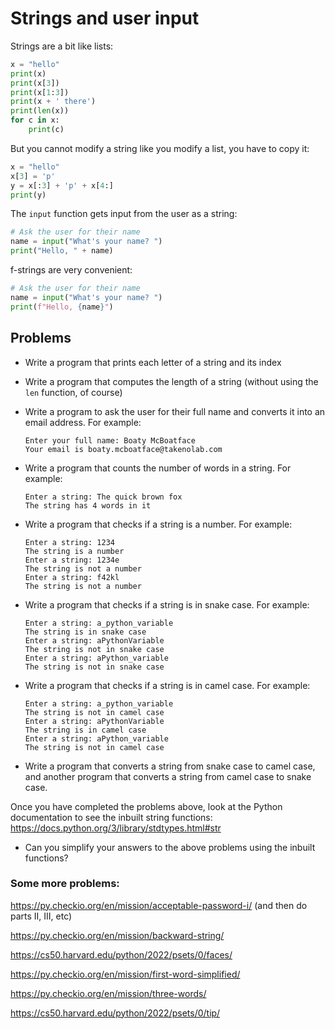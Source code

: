 # Strings and user input

Strings are a bit like lists:
```python
x = "hello"
print(x)
print(x[3])
print(x[1:3])
print(x + ' there')
print(len(x))
for c in x:
    print(c)
```

But you cannot modify a string like you modify a list, you have to copy it:
```python
x = "hello"
x[3] = 'p'
y = x[:3] + 'p' + x[4:]
print(y)
```

The `input` function gets input from the user as a string:
```python
# Ask the user for their name
name = input("What's your name? ")
print("Hello, " + name)
```

f-strings are very convenient:
```python
# Ask the user for their name
name = input("What's your name? ")
print(f"Hello, {name}")
```

## Problems

- Write a program that prints each letter of a string and its index

- Write a program that computes the length of a string (without using the `len` function, of course)

- Write a program to ask the user for their full name and converts it into an email address. For example:
    ```
    Enter your full name: Boaty McBoatface
    Your email is boaty.mcboatface@takenolab.com
    ```

- Write a program that counts the number of words in a string. For example:
    ```
    Enter a string: The quick brown fox
    The string has 4 words in it
    ```

- Write a program that checks if a string is a number. For example:
    ```
    Enter a string: 1234
    The string is a number
    Enter a string: 1234e
    The string is not a number
    Enter a string: f42kl
    The string is not a number
    ```

- Write a program that checks if a string is in snake case. For example:
    ```
    Enter a string: a_python_variable
    The string is in snake case
    Enter a string: aPythonVariable
    The string is not in snake case
    Enter a string: aPython_variable
    The string is not in snake case
    ```

- Write a program that checks if a string is in camel case. For example:
    ```
    Enter a string: a_python_variable
    The string is not in camel case
    Enter a string: aPythonVariable
    The string is in camel case
    Enter a string: aPython_variable
    The string is not in camel case
    ```

- Write a program that converts a string from snake case to camel case, and another program that converts a string from camel case to snake case.

Once you have completed the problems above, look at the Python documentation to see the inbuilt string functions:
https://docs.python.org/3/library/stdtypes.html#str
- Can you simplify your answers to the above problems using the inbuilt functions?

### Some more problems:

https://py.checkio.org/en/mission/acceptable-password-i/ (and then do parts II, III, etc)

https://py.checkio.org/en/mission/backward-string/

https://cs50.harvard.edu/python/2022/psets/0/faces/

https://py.checkio.org/en/mission/first-word-simplified/

https://py.checkio.org/en/mission/three-words/

https://cs50.harvard.edu/python/2022/psets/0/tip/

